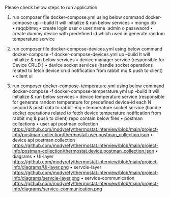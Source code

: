 Please check below steps to run application
1.	run composer file docker-compose.yml using below command
	docker-compose up --build 
	It will initialize & run below services 
•	mongo db  
•	raqqbitmq 
•	create login user
o	user name :admin
o	passwaord
•	create dummy device with predefined id which used in generate random temperature service

2.	run composer file docker-compose-devices.yml  using below command
docker-compose -f docker-compose-devices.yml up –build
It will initialize & run below services 
•	device manager service (responsible for Device CRUD )
•	device socket services (handle socket operations related to fetch device crud notification from rabbit mq & push to client)
•	client ui
3.	run composer docker-compose-temperature.yml using below command
docker-compose -f docker-compose-temperature.yml up –build
It will initialize & run below services 
•	device  temperature service (responsible for generate random temperature for predefined device-id each N second & push data to rabbit-mq
•	temperature socket service (handle socket operations related to fetch device temperature  notification from rabbit mq & push to client)
repo contain below files
• postman collections
•	user api postman collection  https://github.com/modyrefy/thermostat.interview/blob/main/project-info/postman-collection/thermostat.user.postman_collection.json
•	device api postman collection https://github.com/modyrefy/thermostat.interview/blob/main/project-info/postman-collection/thermostat.device.postman_collection.json
• diagrams
•	Ui-layer  https://github.com/modyrefy/thermostat.interview/blob/main/project-info/diagrams/Ui-layer.png
•	servcie-layer https://github.com/modyrefy/thermostat.interview/blob/main/project-info/diagrams/servcie-layer.png
•	service-communication  https://github.com/modyrefy/thermostat.interview/blob/main/project-info/diagrams/service-communication.png


